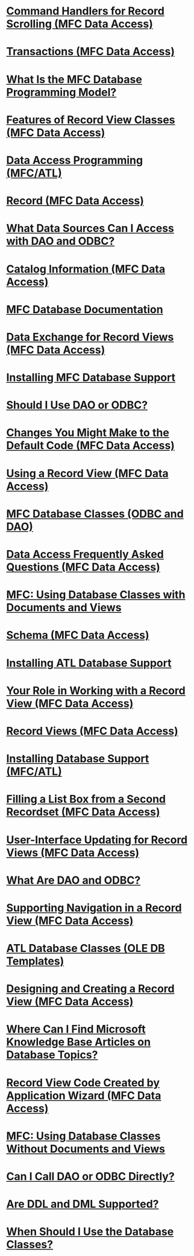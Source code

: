 # [Command Handlers for Record Scrolling  (MFC Data Access)](command-handlers-for-record-scrolling-mfc-data-access.md)
# [Transactions  (MFC Data Access)](transactions-mfc-data-access.md)
# [What Is the MFC Database Programming Model?](what-is-the-mfc-database-programming-model-q.md)
# [Features of Record View Classes  (MFC Data Access)](features-of-record-view-classes-mfc-data-access.md)
# [Data Access Programming (MFC/ATL)](data-access-programming-mfc-atl.md)
# [Record (MFC Data Access)](record-mfc-data-access.md)
# [What Data Sources Can I Access with DAO and ODBC?](what-data-sources-can-i-access-with-dao-and-odbc-q.md)
# [Catalog Information  (MFC Data Access)](catalog-information-mfc-data-access.md)
# [MFC Database Documentation](mfc-database-documentation.md)
# [Data Exchange for Record Views   (MFC Data Access)](data-exchange-for-record-views-mfc-data-access.md)
# [Installing MFC Database Support](installing-mfc-database-support.md)
# [Should I Use DAO or ODBC?](should-i-use-dao-or-odbc-q.md)
# [Changes You Might Make to the Default Code  (MFC Data Access)](changes-you-might-make-to-the-default-code-mfc-data-access.md)
# [Using a Record View  (MFC Data Access)](using-a-record-view-mfc-data-access.md)
# [MFC Database Classes (ODBC and DAO)](mfc-database-classes-odbc-and-dao.md)
# [Data Access Frequently Asked Questions  (MFC Data Access)](data-access-frequently-asked-questions-mfc-data-access.md)
# [MFC: Using Database Classes with Documents and Views](mfc-using-database-classes-with-documents-and-views.md)
# [Schema  (MFC Data Access)](schema-mfc-data-access.md)
# [Installing ATL Database Support](installing-atl-database-support.md)
# [Your Role in Working with a Record View  (MFC Data Access)](your-role-in-working-with-a-record-view-mfc-data-access.md)
# [Record Views  (MFC Data Access)](record-views-mfc-data-access.md)
# [Installing Database Support (MFC/ATL)](installing-database-support-mfc-atl.md)
# [Filling a List Box from a Second Recordset  (MFC Data Access)](filling-a-list-box-from-a-second-recordset-mfc-data-access.md)
# [User-Interface Updating for Record Views  (MFC Data Access)](user-interface-updating-for-record-views-mfc-data-access.md)
# [What Are DAO and ODBC?](what-are-dao-and-odbc-q.md)
# [Supporting Navigation in a Record View  (MFC Data Access)](supporting-navigation-in-a-record-view-mfc-data-access.md)
# [ATL Database Classes (OLE DB Templates)](atl-database-classes-ole-db-templates.md)
# [Designing and Creating a Record View  (MFC Data Access)](designing-and-creating-a-record-view-mfc-data-access.md)
# [Where Can I Find Microsoft Knowledge Base Articles on Database Topics?](where-can-i-find-microsoft-knowledge-base-articles-on-database-topics-q.md)
# [Record View Code Created by Application Wizard  (MFC Data Access)](record-view-code-created-by-application-wizard-mfc-data-access.md)
# [MFC: Using Database Classes Without Documents and Views](mfc-using-database-classes-without-documents-and-views.md)
# [Can I Call DAO or ODBC Directly?](can-i-call-dao-or-odbc-directly-q.md)
# [Are DDL and DML Supported?](are-ddl-and-dml-supported-q.md)
# [When Should I Use the Database Classes?](when-should-i-use-the-database-classes-q.md)
